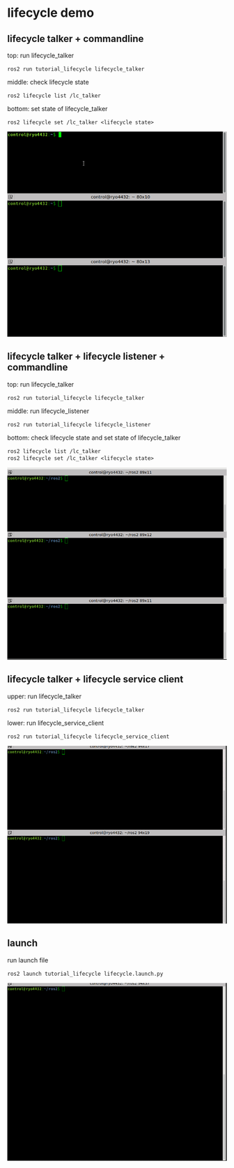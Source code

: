 # lifecycle demo

## lifecycle talker + commandline

top: run lifecycle_talker
```
ros2 run tutorial_lifecycle lifecycle_talker
```

middle: check lifecycle state
```
ros2 lifecycle list /lc_talker
```

bottom: set state of lifecycle_talker
```
ros2 lifecycle set /lc_talker <lifecycle state>
```

![lifecycle_talker](./pic/lifecycle_talker.gif)


## lifecycle talker + lifecycle listener + commandline

top: run lifecycle_talker
```
ros2 run tutorial_lifecycle lifecycle_talker
```

middle: run lifecycle_listener
```
ros2 run tutorial_lifecycle lifecycle_listener
```

bottom: check lifecycle state and set state of lifecycle_talker
```
ros2 lifecycle list /lc_talker
ros2 lifecycle set /lc_talker <lifecycle state>
```

![lifecycle_listener](./pic/lifecycle_listener.gif)

## lifecycle talker + lifecycle service client

upper: run lifecycle_talker
```
ros2 run tutorial_lifecycle lifecycle_talker
```

lower: run lifecycle_service_client
```
ros2 run tutorial_lifecycle lifecycle_service_client
```

![lifecycle_service_client](./pic/lifecycle_service_client.gif)

## launch

run launch file
```
ros2 launch tutorial_lifecycle lifecycle.launch.py
```

![lifecycle_launch](./pic/lifecycle_launch.gif)
